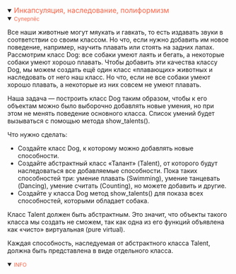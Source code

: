 <details open>
<summary><span style="color:tomato;font-size:16px">Инкапсуляция, наследование, полиформизм</span></summary>
<details open>
<summary><span style="color:tomato;font-size:12px">Суперпёс</span></summary>

Все наши животные могут мяукать и гавкать, то есть издавать звуки в соответствии со своим классом. 
Но что, если нужно добавить им новое поведение, например, научить плавать или стоять на задних лапах. 
Рассмотрим класс Dog: все собаки умеют лаять и бегать, а некоторые собаки умеют хорошо плавать. 
Чтобы добавить эти качества классу Dog, мы можем создать ещё один класс «плавающих» животных 
и наследовать от него наш класс. Но что, если не все собаки умеют хорошо плавать, 
а некоторые из них совсем не умеют плавать. 

Наша задача — построить класс Dog таким образом, чтобы к его объектам можно было 
выборочно добавлять новые умения, но при этом не менять поведение основного класса. 
Список умений будет вызываться с помощью метода show_talents().

Что нужно сделать:

- Создайте класс Dog, к которому можно добавлять новые способности.
- Создайте абстрактный класс «Талант» (Talent), от которого будут наследоваться все добавляемые способности. 
Пока таких способностей три: умение плавать (Swimming), умение танцевать (Dancing), умение считать (Counting), 
но можете добавить и другие.
- Создайте у класса Dog метод show_talents() для показа всех способностей, которыми обладает собака.

Класс Talent должен быть абстрактным. 
Это значит, что объекты такого класса мы создать не сможем, так как одна из его функций 
объявлена как «чисто» виртуальная (pure virtual).

Каждая способность, наследуемая от абстрактного класса Talent, должна быть представлена в виде отдельного класса.

</details>

<details open>
<summary><span style="color:tomato;font-size:12px">INFO</span></summary>

[//]: # (<a href="" style="margin-left:16px">REF</a>)

</details>
</details>